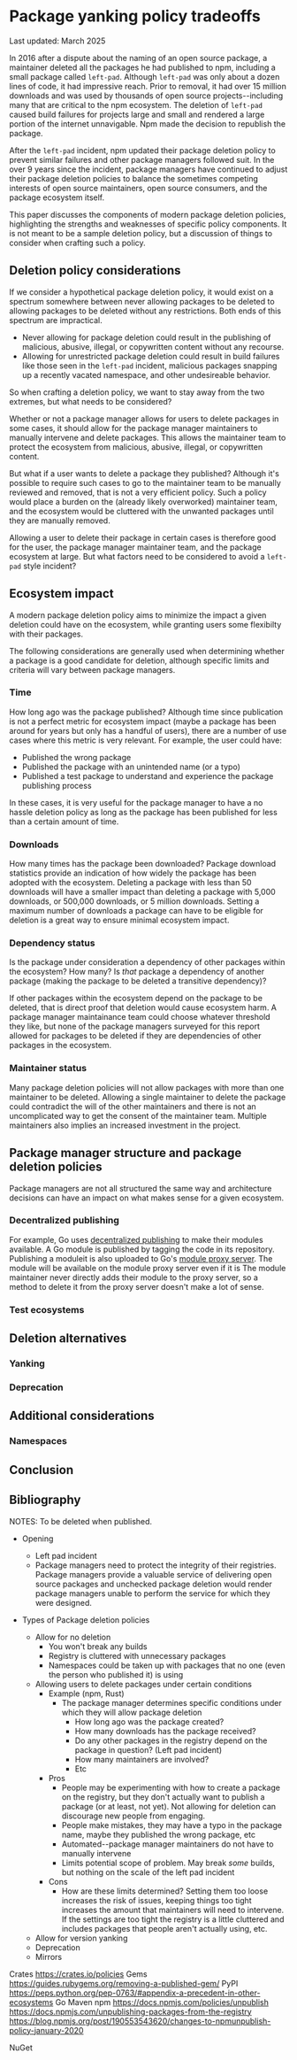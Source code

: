 # Package yanking policy tradeoffs

Last updated: March 2025

In 2016 after a dispute about the naming of an open source package, a maintainer deleted all the packages he had published to npm, including a small package called `left-pad`. Although `left-pad` was only about a dozen lines of code, it had impressive reach. Prior to removal, it had over 15 million downloads and was used by thousands of open source projects--including many that are critical to the npm ecosystem. The deletion of `left-pad` caused build failures for projects large and small and rendered a large portion of the internet unnavigable. Npm made the decision to republish the package.  

After the `left-pad` incident, npm updated their package deletion policy to prevent similar failures and other package managers followed suit. In the over 9 years since the incident, package managers have continued to adjust their package deletion policies to balance the sometimes competing interests of open source maintainers, open source consumers, and the package ecosystem itself. 

This paper discusses the components of modern package deletion policies, highlighting the strengths and weaknesses of specific policy components. It is not meant to be a sample deletion policy, but a discussion of things to consider when crafting such a policy. 

## Deletion policy considerations

If we consider a hypothetical package deletion policy, it would exist on a spectrum somewhere between never allowing packages to be deleted to allowing packages to be deleted without any restrictions. Both ends of this spectrum are impractical. 

* Never allowing for package deletion could result in the publishing of malicious, abusive, illegal, or copywritten content without any recourse.
* Allowing for unrestricted package deletion could result in build failures like those seen in the `left-pad` incident, malicious packages snapping up a recently vacated namespace, and other undesireable behavior. 

So when crafting a deletion policy, we want to stay away from the two extremes, but what needs to be considered?

Whether or not a package manager allows for users to delete packages in some cases, it should allow for the package manager maintainers to manually intervene and delete packages. This allows the maintainer team to protect the ecosystem from malicious, abusive, illegal, or copywritten content. 

But what if a user wants to delete a package they published? Although it's possible to require such cases to go to the maintainer team to be manually reviewed and removed, that is not a very efficient policy. Such a policy would place a burden on the (already likely overworked) maintainer team, and the ecosystem would be cluttered with the unwanted packages until they are manually removed. 

Allowing a user to delete their package in certain cases is therefore good for the user, the package manager maintainer team, and the package ecosystem at large. But what factors need to be considered to avoid a `left-pad` style incident? 

## Ecosystem impact

A modern package deletion policy aims to minimize the impact a given deletion could have on the ecosystem, while granting users some flexibilty with their packages. 

The following considerations are generally used when determining whether a package is a good candidate for deletion, although specific limits and criteria will vary between package managers. 

### Time

How long ago was the package published? Although time since publication is not a perfect metric for ecosystem impact (maybe a package has been around for years but only has a handful of users), there are a number of use cases where this metric is very relevant. For example, the user could have:

* Published the wrong package
* Published the package with an unintended name (or a typo)
* Published a test package to understand and experience the package publishing process

In these cases, it is very useful for the package manager to have a no hassle deletion policy as long as the package has been published for less than a certain amount of time. 

### Downloads

How many times has the package been downloaded? Package download statistics provide an indication of how widely the package has been adopted with the ecosystem. Deleting a package with less than 50 downloads will have a smaller impact than deleting a package with 5,000 downloads, or 500,000 downloads, or 5 million downloads. Setting a maximum number of downloads a package can have to be eligible for deletion is a great way to ensure minimal ecosystem impact. 

### Dependency status

Is the package under consideration a dependency of other packages within the ecosystem? How many? Is _that_ package a dependency of another package (making the package to be deleted a transitive dependency)? 

If other packages within the ecosystem depend on the package to be deleted, that is direct proof that deletion would cause ecosystem harm. A package manager maintainance team could choose whatever threshold they like, but none of the package managers surveyed for this report allowed for packages to be deleted if they are dependencies of other packages in the ecosystem. 

### Maintainer status

Many package deletion policies will not allow packages with more than one maintainer to be deleted. Allowing a single maintainer to delete the package could contradict the will of the other maintainers and there is not an uncomplicated way to get the consent of the maintainer team. Multiple maintainers also implies an increased investment in the project. 

## Package manager structure and package deletion policies

Package managers are not all structured the same way and architecture decisions can have an impact on what makes sense for a given ecosystem.

### Decentralized publishing

For example, Go uses [decentralized publishing](https://go.dev/doc/modules/developing#decentralized) to make their modules available. A Go module is published by tagging the code in its repository. Publishing a moduleit is also uploaded to Go's [module proxy server](https://proxy.golang.org/). The module will be available on the module proxy server even if it is The module maintainer never directly adds their module to the proxy server, so a method to delete it from the proxy server doesn't make a lot of sense. 
### Test ecosystems

## Deletion alternatives
### Yanking
### Deprecation

## Additional considerations
### Namespaces


## Conclusion

## Bibliography


 

NOTES: To be deleted when published. 

* Opening
    * Left pad incident
    * Package managers need to protect the integrity of their registries. Package managers provide a valuable service of delivering open source packages and unchecked package deletion would render package managers unable to perform the service for which they were designed. 

* Types of Package deletion policies
    * Allow for no deletion
        * You won't break any builds
        * Registry is cluttered with unnecessary packages
        * Namespaces could be taken up with packages that no one (even the person who published it) is using
    * Allowing users to delete packages under certain conditions
        * Example (npm, Rust)
            * The package manager determines specific conditions under which they will allow package deletion
                * How long ago was the package created?
                * How many downloads has the package received?
                * Do any other packages in the registry depend on the package in question? (Left pad incident)
                * How many maintainers are involved?
                * Etc
        * Pros
            * People may be experimenting with how to create a package on the registry, but they don't actually want to publish a package (or at least, not yet). Not allowing for deletion can discourage new people from engaging. 
            * People make mistakes, they may have a typo in the package name, maybe they published the wrong package, etc
            * Automated--package manager maintainers do not have to manually intervene
            * Limits potential scope of problem. May break _some_ builds, but nothing on the scale of the left pad incident
        * Cons
            * How are these limits determined? Setting them too loose increases the risk of issues, keeping things too tight increases the amount that maintainers will need to intervene. If the settings are too tight the registry is a little cluttered and includes packages that people aren't actually using, etc. 
    * Allow for version yanking
    * Deprecation
    * Mirrors

Crates https://crates.io/policies 
Gems https://guides.rubygems.org/removing-a-published-gem/
PyPI https://peps.python.org/pep-0763/#appendix-a-precedent-in-other-ecosystems 
Go 
Maven
npm https://docs.npmjs.com/policies/unpublish https://docs.npmjs.com/unpublishing-packages-from-the-registry https://blog.npmjs.org/post/190553543620/changes-to-npmunpublish-policy-january-2020

NuGet
